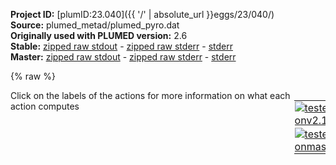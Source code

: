 **Project ID:** [plumID:23.040]({{ '/' | absolute_url }}eggs/23/040/)  
**Source:** plumed_metad/plumed_pyro.dat  
**Originally used with PLUMED version:** 2.6  
**Stable:** [zipped raw stdout](plumed_pyro.dat.plumed.stdout.txt.zip) - [zipped raw stderr](plumed_pyro.dat.plumed.stderr.txt.zip) - [stderr](plumed_pyro.dat.plumed.stderr)  
**Master:** [zipped raw stdout](plumed_pyro.dat.plumed_master.stdout.txt.zip) - [zipped raw stderr](plumed_pyro.dat.plumed_master.stderr.txt.zip) - [stderr](plumed_pyro.dat.plumed_master.stderr)  

{% raw %}
<div style="width: 100%; float:left">
<div style="width: 90%; float:left" id="value_details_data/plumed_metad/plumed_pyro.dat"> Click on the labels of the actions for more information on what each action computes </div>
<div style="width: 10%; float:left"><table><tr><td style="padding:1px"><a href="plumed_pyro.dat.plumed.stderr"><img src="https://img.shields.io/badge/v2.10-passing-green.svg" alt="tested onv2.10" /></a></td></tr><tr><td style="padding:1px"><a href="plumed_pyro.dat.plumed_master.stderr"><img src="https://img.shields.io/badge/master-passing-green.svg" alt="tested onmaster" /></a></td></tr></table></div></div>
<pre style="width=97%;">
<span class="plumedtooltip" style="color:green">UNITS<span class="right">This command sets the internal units for the code. <a href="https://www.plumed.org/doc-master/user-doc/html/_u_n_i_t_s.html" style="color:green">More details</a><i></i></span></span> <span class="plumedtooltip">LENGTH<span class="right">the units of lengths<i></i></span></span>=A <span class="plumedtooltip">TIME<span class="right">the units of time<i></i></span></span>=0.001  <span style="color:blue" class="comment">#Amstroeng, hartree, fs</span>
<br/><span style="display:none;" id="data/plumed_metad/plumed_pyro.dat">The UNITS action with label <b></b> calculates something</span><span class="plumedtooltip" style="color:green">WHOLEMOLECULES<span class="right">This action is used to rebuild molecules that can become split by the periodic boundary conditions. <a href="https://www.plumed.org/doc-master/user-doc/html/_w_h_o_l_e_m_o_l_e_c_u_l_e_s.html" style="color:green">More details</a><i></i></span></span> <span class="plumedtooltip">ENTITY0<span class="right">the atoms that make up a molecule that you wish to align<i></i></span></span>=1-76 <span class="plumedtooltip">ENTITY1<span class="right">the atoms that make up a molecule that you wish to align<i></i></span></span>=77-152 <span class="plumedtooltip">ENTITY2<span class="right">the atoms that make up a molecule that you wish to align<i></i></span></span>=153-228 <span class="plumedtooltip">ENTITY3<span class="right">the atoms that make up a molecule that you wish to align<i></i></span></span>=229-304 <span class="plumedtooltip">ENTITY4<span class="right">the atoms that make up a molecule that you wish to align<i></i></span></span>=305-380 <span class="plumedtooltip">ENTITY5<span class="right">the atoms that make up a molecule that you wish to align<i></i></span></span>=381-456 

<span style="color:blue" class="comment"># Group definition</span>
<b name="data/plumed_metad/plumed_pyro.datcal1" onclick='showPath("data/plumed_metad/plumed_pyro.dat","data/plumed_metad/plumed_pyro.datcal1","data/plumed_metad/plumed_pyro.datcal1","violet")'>cal1</b><span style="display:none;" id="data/plumed_metad/plumed_pyro.datcal1">The GROUP action with label <b>cal1</b> calculates the following quantities:<table  align="center" frame="void" width="95%" cellpadding="5%"><tr><td width="5%"><b> Quantity </b>  </td><td width="5%"><b> Type </b>  </td><td><b> Description </b> </td></tr><tr><td width="5%">cal1</td><td width="5%"><font color="violet">atoms</font></td><td>indices of atoms specified in GROUP</td></tr></table></span>: <span class="plumedtooltip" style="color:green">GROUP<span class="right">Define a group of atoms so that a particular list of atoms can be referenced with a single label in definitions of CVs or virtual atoms. <a href="https://www.plumed.org/doc-master/user-doc/html/_g_r_o_u_p.html" style="color:green">More details</a><i></i></span></span> <span class="plumedtooltip">ATOMS<span class="right">the numerical indexes for the set of atoms in the group<i></i></span></span>=1-76
<b name="data/plumed_metad/plumed_pyro.datcal2" onclick='showPath("data/plumed_metad/plumed_pyro.dat","data/plumed_metad/plumed_pyro.datcal2","data/plumed_metad/plumed_pyro.datcal2","violet")'>cal2</b><span style="display:none;" id="data/plumed_metad/plumed_pyro.datcal2">The GROUP action with label <b>cal2</b> calculates the following quantities:<table  align="center" frame="void" width="95%" cellpadding="5%"><tr><td width="5%"><b> Quantity </b>  </td><td width="5%"><b> Type </b>  </td><td><b> Description </b> </td></tr><tr><td width="5%">cal2</td><td width="5%"><font color="violet">atoms</font></td><td>indices of atoms specified in GROUP</td></tr></table></span>: <span class="plumedtooltip" style="color:green">GROUP<span class="right">Define a group of atoms so that a particular list of atoms can be referenced with a single label in definitions of CVs or virtual atoms. <a href="https://www.plumed.org/doc-master/user-doc/html/_g_r_o_u_p.html" style="color:green">More details</a><i></i></span></span> <span class="plumedtooltip">ATOMS<span class="right">the numerical indexes for the set of atoms in the group<i></i></span></span>=77-152
<b name="data/plumed_metad/plumed_pyro.datcal3" onclick='showPath("data/plumed_metad/plumed_pyro.dat","data/plumed_metad/plumed_pyro.datcal3","data/plumed_metad/plumed_pyro.datcal3","violet")'>cal3</b><span style="display:none;" id="data/plumed_metad/plumed_pyro.datcal3">The GROUP action with label <b>cal3</b> calculates the following quantities:<table  align="center" frame="void" width="95%" cellpadding="5%"><tr><td width="5%"><b> Quantity </b>  </td><td width="5%"><b> Type </b>  </td><td><b> Description </b> </td></tr><tr><td width="5%">cal3</td><td width="5%"><font color="violet">atoms</font></td><td>indices of atoms specified in GROUP</td></tr></table></span>: <span class="plumedtooltip" style="color:green">GROUP<span class="right">Define a group of atoms so that a particular list of atoms can be referenced with a single label in definitions of CVs or virtual atoms. <a href="https://www.plumed.org/doc-master/user-doc/html/_g_r_o_u_p.html" style="color:green">More details</a><i></i></span></span> <span class="plumedtooltip">ATOMS<span class="right">the numerical indexes for the set of atoms in the group<i></i></span></span>=153-228
<b name="data/plumed_metad/plumed_pyro.datcal4" onclick='showPath("data/plumed_metad/plumed_pyro.dat","data/plumed_metad/plumed_pyro.datcal4","data/plumed_metad/plumed_pyro.datcal4","violet")'>cal4</b><span style="display:none;" id="data/plumed_metad/plumed_pyro.datcal4">The GROUP action with label <b>cal4</b> calculates the following quantities:<table  align="center" frame="void" width="95%" cellpadding="5%"><tr><td width="5%"><b> Quantity </b>  </td><td width="5%"><b> Type </b>  </td><td><b> Description </b> </td></tr><tr><td width="5%">cal4</td><td width="5%"><font color="violet">atoms</font></td><td>indices of atoms specified in GROUP</td></tr></table></span>: <span class="plumedtooltip" style="color:green">GROUP<span class="right">Define a group of atoms so that a particular list of atoms can be referenced with a single label in definitions of CVs or virtual atoms. <a href="https://www.plumed.org/doc-master/user-doc/html/_g_r_o_u_p.html" style="color:green">More details</a><i></i></span></span> <span class="plumedtooltip">ATOMS<span class="right">the numerical indexes for the set of atoms in the group<i></i></span></span>=229-304
<b name="data/plumed_metad/plumed_pyro.datcal5" onclick='showPath("data/plumed_metad/plumed_pyro.dat","data/plumed_metad/plumed_pyro.datcal5","data/plumed_metad/plumed_pyro.datcal5","violet")'>cal5</b><span style="display:none;" id="data/plumed_metad/plumed_pyro.datcal5">The GROUP action with label <b>cal5</b> calculates the following quantities:<table  align="center" frame="void" width="95%" cellpadding="5%"><tr><td width="5%"><b> Quantity </b>  </td><td width="5%"><b> Type </b>  </td><td><b> Description </b> </td></tr><tr><td width="5%">cal5</td><td width="5%"><font color="violet">atoms</font></td><td>indices of atoms specified in GROUP</td></tr></table></span>: <span class="plumedtooltip" style="color:green">GROUP<span class="right">Define a group of atoms so that a particular list of atoms can be referenced with a single label in definitions of CVs or virtual atoms. <a href="https://www.plumed.org/doc-master/user-doc/html/_g_r_o_u_p.html" style="color:green">More details</a><i></i></span></span> <span class="plumedtooltip">ATOMS<span class="right">the numerical indexes for the set of atoms in the group<i></i></span></span>=305-380
<b name="data/plumed_metad/plumed_pyro.datcal6" onclick='showPath("data/plumed_metad/plumed_pyro.dat","data/plumed_metad/plumed_pyro.datcal6","data/plumed_metad/plumed_pyro.datcal6","violet")'>cal6</b><span style="display:none;" id="data/plumed_metad/plumed_pyro.datcal6">The GROUP action with label <b>cal6</b> calculates the following quantities:<table  align="center" frame="void" width="95%" cellpadding="5%"><tr><td width="5%"><b> Quantity </b>  </td><td width="5%"><b> Type </b>  </td><td><b> Description </b> </td></tr><tr><td width="5%">cal6</td><td width="5%"><font color="violet">atoms</font></td><td>indices of atoms specified in GROUP</td></tr></table></span>: <span class="plumedtooltip" style="color:green">GROUP<span class="right">Define a group of atoms so that a particular list of atoms can be referenced with a single label in definitions of CVs or virtual atoms. <a href="https://www.plumed.org/doc-master/user-doc/html/_g_r_o_u_p.html" style="color:green">More details</a><i></i></span></span> <span class="plumedtooltip">ATOMS<span class="right">the numerical indexes for the set of atoms in the group<i></i></span></span>=381-456

<b name="data/plumed_metad/plumed_pyro.datcom1" onclick='showPath("data/plumed_metad/plumed_pyro.dat","data/plumed_metad/plumed_pyro.datcom1","data/plumed_metad/plumed_pyro.datcom1","violet")'>com1</b><span style="display:none;" id="data/plumed_metad/plumed_pyro.datcom1">The COM action with label <b>com1</b> calculates the following quantities:<table  align="center" frame="void" width="95%" cellpadding="5%"><tr><td width="5%"><b> Quantity </b>  </td><td width="5%"><b> Type </b>  </td><td><b> Description </b> </td></tr><tr><td width="5%">com1</td><td width="5%"><font color="violet">atoms</font></td><td>virtual atom calculated by COM action</td></tr></table></span>: <span class="plumedtooltip" style="color:green">COM<span class="right">Calculate the center of mass for a group of atoms. <a href="https://www.plumed.org/doc-master/user-doc/html/_c_o_m.html" style="color:green">More details</a><i></i></span></span> <span class="plumedtooltip">ATOMS<span class="right">the list of atoms which are involved the virtual atom's definition<i></i></span></span>=<b name="data/plumed_metad/plumed_pyro.datcal1">cal1</b>
<b name="data/plumed_metad/plumed_pyro.datcom2" onclick='showPath("data/plumed_metad/plumed_pyro.dat","data/plumed_metad/plumed_pyro.datcom2","data/plumed_metad/plumed_pyro.datcom2","violet")'>com2</b><span style="display:none;" id="data/plumed_metad/plumed_pyro.datcom2">The COM action with label <b>com2</b> calculates the following quantities:<table  align="center" frame="void" width="95%" cellpadding="5%"><tr><td width="5%"><b> Quantity </b>  </td><td width="5%"><b> Type </b>  </td><td><b> Description </b> </td></tr><tr><td width="5%">com2</td><td width="5%"><font color="violet">atoms</font></td><td>virtual atom calculated by COM action</td></tr></table></span>: <span class="plumedtooltip" style="color:green">COM<span class="right">Calculate the center of mass for a group of atoms. <a href="https://www.plumed.org/doc-master/user-doc/html/_c_o_m.html" style="color:green">More details</a><i></i></span></span> <span class="plumedtooltip">ATOMS<span class="right">the list of atoms which are involved the virtual atom's definition<i></i></span></span>=<b name="data/plumed_metad/plumed_pyro.datcal2">cal2</b>
<b name="data/plumed_metad/plumed_pyro.datcom3" onclick='showPath("data/plumed_metad/plumed_pyro.dat","data/plumed_metad/plumed_pyro.datcom3","data/plumed_metad/plumed_pyro.datcom3","violet")'>com3</b><span style="display:none;" id="data/plumed_metad/plumed_pyro.datcom3">The COM action with label <b>com3</b> calculates the following quantities:<table  align="center" frame="void" width="95%" cellpadding="5%"><tr><td width="5%"><b> Quantity </b>  </td><td width="5%"><b> Type </b>  </td><td><b> Description </b> </td></tr><tr><td width="5%">com3</td><td width="5%"><font color="violet">atoms</font></td><td>virtual atom calculated by COM action</td></tr></table></span>: <span class="plumedtooltip" style="color:green">COM<span class="right">Calculate the center of mass for a group of atoms. <a href="https://www.plumed.org/doc-master/user-doc/html/_c_o_m.html" style="color:green">More details</a><i></i></span></span> <span class="plumedtooltip">ATOMS<span class="right">the list of atoms which are involved the virtual atom's definition<i></i></span></span>=<b name="data/plumed_metad/plumed_pyro.datcal3">cal3</b>
<b name="data/plumed_metad/plumed_pyro.datcom4" onclick='showPath("data/plumed_metad/plumed_pyro.dat","data/plumed_metad/plumed_pyro.datcom4","data/plumed_metad/plumed_pyro.datcom4","violet")'>com4</b><span style="display:none;" id="data/plumed_metad/plumed_pyro.datcom4">The COM action with label <b>com4</b> calculates the following quantities:<table  align="center" frame="void" width="95%" cellpadding="5%"><tr><td width="5%"><b> Quantity </b>  </td><td width="5%"><b> Type </b>  </td><td><b> Description </b> </td></tr><tr><td width="5%">com4</td><td width="5%"><font color="violet">atoms</font></td><td>virtual atom calculated by COM action</td></tr></table></span>: <span class="plumedtooltip" style="color:green">COM<span class="right">Calculate the center of mass for a group of atoms. <a href="https://www.plumed.org/doc-master/user-doc/html/_c_o_m.html" style="color:green">More details</a><i></i></span></span> <span class="plumedtooltip">ATOMS<span class="right">the list of atoms which are involved the virtual atom's definition<i></i></span></span>=<b name="data/plumed_metad/plumed_pyro.datcal4">cal4</b>
<b name="data/plumed_metad/plumed_pyro.datcom5" onclick='showPath("data/plumed_metad/plumed_pyro.dat","data/plumed_metad/plumed_pyro.datcom5","data/plumed_metad/plumed_pyro.datcom5","violet")'>com5</b><span style="display:none;" id="data/plumed_metad/plumed_pyro.datcom5">The COM action with label <b>com5</b> calculates the following quantities:<table  align="center" frame="void" width="95%" cellpadding="5%"><tr><td width="5%"><b> Quantity </b>  </td><td width="5%"><b> Type </b>  </td><td><b> Description </b> </td></tr><tr><td width="5%">com5</td><td width="5%"><font color="violet">atoms</font></td><td>virtual atom calculated by COM action</td></tr></table></span>: <span class="plumedtooltip" style="color:green">COM<span class="right">Calculate the center of mass for a group of atoms. <a href="https://www.plumed.org/doc-master/user-doc/html/_c_o_m.html" style="color:green">More details</a><i></i></span></span> <span class="plumedtooltip">ATOMS<span class="right">the list of atoms which are involved the virtual atom's definition<i></i></span></span>=<b name="data/plumed_metad/plumed_pyro.datcal5">cal5</b>
<b name="data/plumed_metad/plumed_pyro.datcom6" onclick='showPath("data/plumed_metad/plumed_pyro.dat","data/plumed_metad/plumed_pyro.datcom6","data/plumed_metad/plumed_pyro.datcom6","violet")'>com6</b><span style="display:none;" id="data/plumed_metad/plumed_pyro.datcom6">The COM action with label <b>com6</b> calculates the following quantities:<table  align="center" frame="void" width="95%" cellpadding="5%"><tr><td width="5%"><b> Quantity </b>  </td><td width="5%"><b> Type </b>  </td><td><b> Description </b> </td></tr><tr><td width="5%">com6</td><td width="5%"><font color="violet">atoms</font></td><td>virtual atom calculated by COM action</td></tr></table></span>: <span class="plumedtooltip" style="color:green">COM<span class="right">Calculate the center of mass for a group of atoms. <a href="https://www.plumed.org/doc-master/user-doc/html/_c_o_m.html" style="color:green">More details</a><i></i></span></span> <span class="plumedtooltip">ATOMS<span class="right">the list of atoms which are involved the virtual atom's definition<i></i></span></span>=<b name="data/plumed_metad/plumed_pyro.datcal6">cal6</b>

<b name="data/plumed_metad/plumed_pyro.datd1" onclick='showPath("data/plumed_metad/plumed_pyro.dat","data/plumed_metad/plumed_pyro.datd1","data/plumed_metad/plumed_pyro.datd1","black")'>d1</b><span style="display:none;" id="data/plumed_metad/plumed_pyro.datd1">The DISTANCE action with label <b>d1</b> calculates the following quantities:<table  align="center" frame="void" width="95%" cellpadding="5%"><tr><td width="5%"><b> Quantity </b>  </td><td width="5%"><b> Type </b>  </td><td><b> Description </b> </td></tr><tr><td width="5%">d1</td><td width="5%"><font color="black">scalar</font></td><td>the DISTANCE between this pair of atoms</td></tr></table></span>:  <span class="plumedtooltip" style="color:green">DISTANCE<span class="right">Calculate the distance between a pair of atoms. <a href="https://www.plumed.org/doc-master/user-doc/html/_d_i_s_t_a_n_c_e.html" style="color:green">More details</a><i></i></span></span> <span class="plumedtooltip">ATOMS<span class="right">the pair of atom that we are calculating the distance between<i></i></span></span>=<b name="data/plumed_metad/plumed_pyro.datcom1">com1</b>,<b name="data/plumed_metad/plumed_pyro.datcom2">com2</b>
<b name="data/plumed_metad/plumed_pyro.datd2" onclick='showPath("data/plumed_metad/plumed_pyro.dat","data/plumed_metad/plumed_pyro.datd2","data/plumed_metad/plumed_pyro.datd2","black")'>d2</b><span style="display:none;" id="data/plumed_metad/plumed_pyro.datd2">The DISTANCE action with label <b>d2</b> calculates the following quantities:<table  align="center" frame="void" width="95%" cellpadding="5%"><tr><td width="5%"><b> Quantity </b>  </td><td width="5%"><b> Type </b>  </td><td><b> Description </b> </td></tr><tr><td width="5%">d2</td><td width="5%"><font color="black">scalar</font></td><td>the DISTANCE between this pair of atoms</td></tr></table></span>:  <span class="plumedtooltip" style="color:green">DISTANCE<span class="right">Calculate the distance between a pair of atoms. <a href="https://www.plumed.org/doc-master/user-doc/html/_d_i_s_t_a_n_c_e.html" style="color:green">More details</a><i></i></span></span> <span class="plumedtooltip">ATOMS<span class="right">the pair of atom that we are calculating the distance between<i></i></span></span>=<b name="data/plumed_metad/plumed_pyro.datcom1">com1</b>,<b name="data/plumed_metad/plumed_pyro.datcom3">com3</b>
<b name="data/plumed_metad/plumed_pyro.datd3" onclick='showPath("data/plumed_metad/plumed_pyro.dat","data/plumed_metad/plumed_pyro.datd3","data/plumed_metad/plumed_pyro.datd3","black")'>d3</b><span style="display:none;" id="data/plumed_metad/plumed_pyro.datd3">The DISTANCE action with label <b>d3</b> calculates the following quantities:<table  align="center" frame="void" width="95%" cellpadding="5%"><tr><td width="5%"><b> Quantity </b>  </td><td width="5%"><b> Type </b>  </td><td><b> Description </b> </td></tr><tr><td width="5%">d3</td><td width="5%"><font color="black">scalar</font></td><td>the DISTANCE between this pair of atoms</td></tr></table></span>:  <span class="plumedtooltip" style="color:green">DISTANCE<span class="right">Calculate the distance between a pair of atoms. <a href="https://www.plumed.org/doc-master/user-doc/html/_d_i_s_t_a_n_c_e.html" style="color:green">More details</a><i></i></span></span> <span class="plumedtooltip">ATOMS<span class="right">the pair of atom that we are calculating the distance between<i></i></span></span>=<b name="data/plumed_metad/plumed_pyro.datcom1">com1</b>,<b name="data/plumed_metad/plumed_pyro.datcom4">com4</b>
<b name="data/plumed_metad/plumed_pyro.datd4" onclick='showPath("data/plumed_metad/plumed_pyro.dat","data/plumed_metad/plumed_pyro.datd4","data/plumed_metad/plumed_pyro.datd4","black")'>d4</b><span style="display:none;" id="data/plumed_metad/plumed_pyro.datd4">The DISTANCE action with label <b>d4</b> calculates the following quantities:<table  align="center" frame="void" width="95%" cellpadding="5%"><tr><td width="5%"><b> Quantity </b>  </td><td width="5%"><b> Type </b>  </td><td><b> Description </b> </td></tr><tr><td width="5%">d4</td><td width="5%"><font color="black">scalar</font></td><td>the DISTANCE between this pair of atoms</td></tr></table></span>:  <span class="plumedtooltip" style="color:green">DISTANCE<span class="right">Calculate the distance between a pair of atoms. <a href="https://www.plumed.org/doc-master/user-doc/html/_d_i_s_t_a_n_c_e.html" style="color:green">More details</a><i></i></span></span> <span class="plumedtooltip">ATOMS<span class="right">the pair of atom that we are calculating the distance between<i></i></span></span>=<b name="data/plumed_metad/plumed_pyro.datcom1">com1</b>,<b name="data/plumed_metad/plumed_pyro.datcom5">com5</b>
<b name="data/plumed_metad/plumed_pyro.datd5" onclick='showPath("data/plumed_metad/plumed_pyro.dat","data/plumed_metad/plumed_pyro.datd5","data/plumed_metad/plumed_pyro.datd5","black")'>d5</b><span style="display:none;" id="data/plumed_metad/plumed_pyro.datd5">The DISTANCE action with label <b>d5</b> calculates the following quantities:<table  align="center" frame="void" width="95%" cellpadding="5%"><tr><td width="5%"><b> Quantity </b>  </td><td width="5%"><b> Type </b>  </td><td><b> Description </b> </td></tr><tr><td width="5%">d5</td><td width="5%"><font color="black">scalar</font></td><td>the DISTANCE between this pair of atoms</td></tr></table></span>:  <span class="plumedtooltip" style="color:green">DISTANCE<span class="right">Calculate the distance between a pair of atoms. <a href="https://www.plumed.org/doc-master/user-doc/html/_d_i_s_t_a_n_c_e.html" style="color:green">More details</a><i></i></span></span> <span class="plumedtooltip">ATOMS<span class="right">the pair of atom that we are calculating the distance between<i></i></span></span>=<b name="data/plumed_metad/plumed_pyro.datcom1">com1</b>,<b name="data/plumed_metad/plumed_pyro.datcom6">com6</b>
<b name="data/plumed_metad/plumed_pyro.datd6" onclick='showPath("data/plumed_metad/plumed_pyro.dat","data/plumed_metad/plumed_pyro.datd6","data/plumed_metad/plumed_pyro.datd6","black")'>d6</b><span style="display:none;" id="data/plumed_metad/plumed_pyro.datd6">The DISTANCE action with label <b>d6</b> calculates the following quantities:<table  align="center" frame="void" width="95%" cellpadding="5%"><tr><td width="5%"><b> Quantity </b>  </td><td width="5%"><b> Type </b>  </td><td><b> Description </b> </td></tr><tr><td width="5%">d6</td><td width="5%"><font color="black">scalar</font></td><td>the DISTANCE between this pair of atoms</td></tr></table></span>:  <span class="plumedtooltip" style="color:green">DISTANCE<span class="right">Calculate the distance between a pair of atoms. <a href="https://www.plumed.org/doc-master/user-doc/html/_d_i_s_t_a_n_c_e.html" style="color:green">More details</a><i></i></span></span> <span class="plumedtooltip">ATOMS<span class="right">the pair of atom that we are calculating the distance between<i></i></span></span>=<b name="data/plumed_metad/plumed_pyro.datcom2">com2</b>,<b name="data/plumed_metad/plumed_pyro.datcom3">com3</b>
<b name="data/plumed_metad/plumed_pyro.datd7" onclick='showPath("data/plumed_metad/plumed_pyro.dat","data/plumed_metad/plumed_pyro.datd7","data/plumed_metad/plumed_pyro.datd7","black")'>d7</b><span style="display:none;" id="data/plumed_metad/plumed_pyro.datd7">The DISTANCE action with label <b>d7</b> calculates the following quantities:<table  align="center" frame="void" width="95%" cellpadding="5%"><tr><td width="5%"><b> Quantity </b>  </td><td width="5%"><b> Type </b>  </td><td><b> Description </b> </td></tr><tr><td width="5%">d7</td><td width="5%"><font color="black">scalar</font></td><td>the DISTANCE between this pair of atoms</td></tr></table></span>:  <span class="plumedtooltip" style="color:green">DISTANCE<span class="right">Calculate the distance between a pair of atoms. <a href="https://www.plumed.org/doc-master/user-doc/html/_d_i_s_t_a_n_c_e.html" style="color:green">More details</a><i></i></span></span> <span class="plumedtooltip">ATOMS<span class="right">the pair of atom that we are calculating the distance between<i></i></span></span>=<b name="data/plumed_metad/plumed_pyro.datcom2">com2</b>,<b name="data/plumed_metad/plumed_pyro.datcom4">com4</b>
<b name="data/plumed_metad/plumed_pyro.datd8" onclick='showPath("data/plumed_metad/plumed_pyro.dat","data/plumed_metad/plumed_pyro.datd8","data/plumed_metad/plumed_pyro.datd8","black")'>d8</b><span style="display:none;" id="data/plumed_metad/plumed_pyro.datd8">The DISTANCE action with label <b>d8</b> calculates the following quantities:<table  align="center" frame="void" width="95%" cellpadding="5%"><tr><td width="5%"><b> Quantity </b>  </td><td width="5%"><b> Type </b>  </td><td><b> Description </b> </td></tr><tr><td width="5%">d8</td><td width="5%"><font color="black">scalar</font></td><td>the DISTANCE between this pair of atoms</td></tr></table></span>:  <span class="plumedtooltip" style="color:green">DISTANCE<span class="right">Calculate the distance between a pair of atoms. <a href="https://www.plumed.org/doc-master/user-doc/html/_d_i_s_t_a_n_c_e.html" style="color:green">More details</a><i></i></span></span> <span class="plumedtooltip">ATOMS<span class="right">the pair of atom that we are calculating the distance between<i></i></span></span>=<b name="data/plumed_metad/plumed_pyro.datcom2">com2</b>,<b name="data/plumed_metad/plumed_pyro.datcom5">com5</b>
<b name="data/plumed_metad/plumed_pyro.datd9" onclick='showPath("data/plumed_metad/plumed_pyro.dat","data/plumed_metad/plumed_pyro.datd9","data/plumed_metad/plumed_pyro.datd9","black")'>d9</b><span style="display:none;" id="data/plumed_metad/plumed_pyro.datd9">The DISTANCE action with label <b>d9</b> calculates the following quantities:<table  align="center" frame="void" width="95%" cellpadding="5%"><tr><td width="5%"><b> Quantity </b>  </td><td width="5%"><b> Type </b>  </td><td><b> Description </b> </td></tr><tr><td width="5%">d9</td><td width="5%"><font color="black">scalar</font></td><td>the DISTANCE between this pair of atoms</td></tr></table></span>:  <span class="plumedtooltip" style="color:green">DISTANCE<span class="right">Calculate the distance between a pair of atoms. <a href="https://www.plumed.org/doc-master/user-doc/html/_d_i_s_t_a_n_c_e.html" style="color:green">More details</a><i></i></span></span> <span class="plumedtooltip">ATOMS<span class="right">the pair of atom that we are calculating the distance between<i></i></span></span>=<b name="data/plumed_metad/plumed_pyro.datcom2">com2</b>,<b name="data/plumed_metad/plumed_pyro.datcom6">com6</b>
<b name="data/plumed_metad/plumed_pyro.datd10" onclick='showPath("data/plumed_metad/plumed_pyro.dat","data/plumed_metad/plumed_pyro.datd10","data/plumed_metad/plumed_pyro.datd10","black")'>d10</b><span style="display:none;" id="data/plumed_metad/plumed_pyro.datd10">The DISTANCE action with label <b>d10</b> calculates the following quantities:<table  align="center" frame="void" width="95%" cellpadding="5%"><tr><td width="5%"><b> Quantity </b>  </td><td width="5%"><b> Type </b>  </td><td><b> Description </b> </td></tr><tr><td width="5%">d10</td><td width="5%"><font color="black">scalar</font></td><td>the DISTANCE between this pair of atoms</td></tr></table></span>: <span class="plumedtooltip" style="color:green">DISTANCE<span class="right">Calculate the distance between a pair of atoms. <a href="https://www.plumed.org/doc-master/user-doc/html/_d_i_s_t_a_n_c_e.html" style="color:green">More details</a><i></i></span></span> <span class="plumedtooltip">ATOMS<span class="right">the pair of atom that we are calculating the distance between<i></i></span></span>=<b name="data/plumed_metad/plumed_pyro.datcom3">com3</b>,<b name="data/plumed_metad/plumed_pyro.datcom4">com4</b>
<b name="data/plumed_metad/plumed_pyro.datd11" onclick='showPath("data/plumed_metad/plumed_pyro.dat","data/plumed_metad/plumed_pyro.datd11","data/plumed_metad/plumed_pyro.datd11","black")'>d11</b><span style="display:none;" id="data/plumed_metad/plumed_pyro.datd11">The DISTANCE action with label <b>d11</b> calculates the following quantities:<table  align="center" frame="void" width="95%" cellpadding="5%"><tr><td width="5%"><b> Quantity </b>  </td><td width="5%"><b> Type </b>  </td><td><b> Description </b> </td></tr><tr><td width="5%">d11</td><td width="5%"><font color="black">scalar</font></td><td>the DISTANCE between this pair of atoms</td></tr></table></span>: <span class="plumedtooltip" style="color:green">DISTANCE<span class="right">Calculate the distance between a pair of atoms. <a href="https://www.plumed.org/doc-master/user-doc/html/_d_i_s_t_a_n_c_e.html" style="color:green">More details</a><i></i></span></span> <span class="plumedtooltip">ATOMS<span class="right">the pair of atom that we are calculating the distance between<i></i></span></span>=<b name="data/plumed_metad/plumed_pyro.datcom3">com3</b>,<b name="data/plumed_metad/plumed_pyro.datcom5">com5</b>
<b name="data/plumed_metad/plumed_pyro.datd12" onclick='showPath("data/plumed_metad/plumed_pyro.dat","data/plumed_metad/plumed_pyro.datd12","data/plumed_metad/plumed_pyro.datd12","black")'>d12</b><span style="display:none;" id="data/plumed_metad/plumed_pyro.datd12">The DISTANCE action with label <b>d12</b> calculates the following quantities:<table  align="center" frame="void" width="95%" cellpadding="5%"><tr><td width="5%"><b> Quantity </b>  </td><td width="5%"><b> Type </b>  </td><td><b> Description </b> </td></tr><tr><td width="5%">d12</td><td width="5%"><font color="black">scalar</font></td><td>the DISTANCE between this pair of atoms</td></tr></table></span>: <span class="plumedtooltip" style="color:green">DISTANCE<span class="right">Calculate the distance between a pair of atoms. <a href="https://www.plumed.org/doc-master/user-doc/html/_d_i_s_t_a_n_c_e.html" style="color:green">More details</a><i></i></span></span> <span class="plumedtooltip">ATOMS<span class="right">the pair of atom that we are calculating the distance between<i></i></span></span>=<b name="data/plumed_metad/plumed_pyro.datcom3">com3</b>,<b name="data/plumed_metad/plumed_pyro.datcom6">com6</b>
<b name="data/plumed_metad/plumed_pyro.datd13" onclick='showPath("data/plumed_metad/plumed_pyro.dat","data/plumed_metad/plumed_pyro.datd13","data/plumed_metad/plumed_pyro.datd13","black")'>d13</b><span style="display:none;" id="data/plumed_metad/plumed_pyro.datd13">The DISTANCE action with label <b>d13</b> calculates the following quantities:<table  align="center" frame="void" width="95%" cellpadding="5%"><tr><td width="5%"><b> Quantity </b>  </td><td width="5%"><b> Type </b>  </td><td><b> Description </b> </td></tr><tr><td width="5%">d13</td><td width="5%"><font color="black">scalar</font></td><td>the DISTANCE between this pair of atoms</td></tr></table></span>: <span class="plumedtooltip" style="color:green">DISTANCE<span class="right">Calculate the distance between a pair of atoms. <a href="https://www.plumed.org/doc-master/user-doc/html/_d_i_s_t_a_n_c_e.html" style="color:green">More details</a><i></i></span></span> <span class="plumedtooltip">ATOMS<span class="right">the pair of atom that we are calculating the distance between<i></i></span></span>=<b name="data/plumed_metad/plumed_pyro.datcom4">com4</b>,<b name="data/plumed_metad/plumed_pyro.datcom5">com5</b>
<b name="data/plumed_metad/plumed_pyro.datd14" onclick='showPath("data/plumed_metad/plumed_pyro.dat","data/plumed_metad/plumed_pyro.datd14","data/plumed_metad/plumed_pyro.datd14","black")'>d14</b><span style="display:none;" id="data/plumed_metad/plumed_pyro.datd14">The DISTANCE action with label <b>d14</b> calculates the following quantities:<table  align="center" frame="void" width="95%" cellpadding="5%"><tr><td width="5%"><b> Quantity </b>  </td><td width="5%"><b> Type </b>  </td><td><b> Description </b> </td></tr><tr><td width="5%">d14</td><td width="5%"><font color="black">scalar</font></td><td>the DISTANCE between this pair of atoms</td></tr></table></span>: <span class="plumedtooltip" style="color:green">DISTANCE<span class="right">Calculate the distance between a pair of atoms. <a href="https://www.plumed.org/doc-master/user-doc/html/_d_i_s_t_a_n_c_e.html" style="color:green">More details</a><i></i></span></span> <span class="plumedtooltip">ATOMS<span class="right">the pair of atom that we are calculating the distance between<i></i></span></span>=<b name="data/plumed_metad/plumed_pyro.datcom4">com4</b>,<b name="data/plumed_metad/plumed_pyro.datcom6">com6</b>
<b name="data/plumed_metad/plumed_pyro.datd15" onclick='showPath("data/plumed_metad/plumed_pyro.dat","data/plumed_metad/plumed_pyro.datd15","data/plumed_metad/plumed_pyro.datd15","black")'>d15</b><span style="display:none;" id="data/plumed_metad/plumed_pyro.datd15">The DISTANCE action with label <b>d15</b> calculates the following quantities:<table  align="center" frame="void" width="95%" cellpadding="5%"><tr><td width="5%"><b> Quantity </b>  </td><td width="5%"><b> Type </b>  </td><td><b> Description </b> </td></tr><tr><td width="5%">d15</td><td width="5%"><font color="black">scalar</font></td><td>the DISTANCE between this pair of atoms</td></tr></table></span>: <span class="plumedtooltip" style="color:green">DISTANCE<span class="right">Calculate the distance between a pair of atoms. <a href="https://www.plumed.org/doc-master/user-doc/html/_d_i_s_t_a_n_c_e.html" style="color:green">More details</a><i></i></span></span> <span class="plumedtooltip">ATOMS<span class="right">the pair of atom that we are calculating the distance between<i></i></span></span>=<b name="data/plumed_metad/plumed_pyro.datcom5">com5</b>,<b name="data/plumed_metad/plumed_pyro.datcom6">com6</b>

<span id="data/plumed_metad/plumed_pyro.datmul_dist_short"><span class="plumedtooltip" style="color:green">DISTANCES<span class="right">Calculate the distances between multiple piars of atoms This action is <a class="toggler" href='javascript:;' onclick='toggleDisplay("data/plumed_metad/plumed_pyro.datmul_dist");'>a shortcut</a>. <a href="https://www.plumed.org/doc-master/user-doc/html/_d_i_s_t_a_n_c_e_s.html">More details</a><i></i></span></span> ...
  <span class="plumedtooltip">LABEL<span class="right">a label for the action so that its output can be referenced in the input to other actions<i></i></span></span>=<b name="data/plumed_metad/plumed_pyro.datmul_dist" onclick='showPath("data/plumed_metad/plumed_pyro.dat","data/plumed_metad/plumed_pyro.datmul_dist","data/plumed_metad/plumed_pyro.datmul_dist_shortcut","blue")'>mul_dist</b><span style="display:none;" id="data/plumed_metad/plumed_pyro.datmul_dist_shortcut">The DISTANCES action with label <b>mul_dist</b> calculates the following quantities:<table  align="center" frame="void" width="95%" cellpadding="5%"><tr><td width="5%"><b> Quantity </b>  </td><td width="5%"><b> Type </b>  </td><td><b> Description </b> </td></tr><tr><td width="5%">mul_dist</td><td width="5%"><font color="blue">vector</font></td><td>the DISTANCES between the each pair of atoms that were specified</td></tr><tr><td width="5%">mul_dist_between-1</td><td width="5%"><font color="black">scalar</font></td><td>the number of colvars that have a value that lies in a particular interval</td></tr><tr><td width="5%">mul_dist_between-2</td><td width="5%"><font color="black">scalar</font></td><td>the number of colvars that have a value that lies in a particular interval</td></tr></table></span>
  <span class="plumedtooltip">ATOMS1<span class="right">the pairs of atoms that you would like to calculate the angles for<i></i></span></span>=<b name="data/plumed_metad/plumed_pyro.datcom1">com1</b>,<b name="data/plumed_metad/plumed_pyro.datcom2">com2</b> 
  <span class="plumedtooltip">ATOMS2<span class="right">the pairs of atoms that you would like to calculate the angles for<i></i></span></span>=<b name="data/plumed_metad/plumed_pyro.datcom1">com1</b>,<b name="data/plumed_metad/plumed_pyro.datcom3">com3</b>
  <span class="plumedtooltip">ATOMS3<span class="right">the pairs of atoms that you would like to calculate the angles for<i></i></span></span>=<b name="data/plumed_metad/plumed_pyro.datcom1">com1</b>,<b name="data/plumed_metad/plumed_pyro.datcom4">com4</b> 
  <span class="plumedtooltip">ATOMS4<span class="right">the pairs of atoms that you would like to calculate the angles for<i></i></span></span>=<b name="data/plumed_metad/plumed_pyro.datcom1">com1</b>,<b name="data/plumed_metad/plumed_pyro.datcom5">com5</b>
  <span class="plumedtooltip">ATOMS5<span class="right">the pairs of atoms that you would like to calculate the angles for<i></i></span></span>=<b name="data/plumed_metad/plumed_pyro.datcom1">com1</b>,<b name="data/plumed_metad/plumed_pyro.datcom6">com6</b>
  <span class="plumedtooltip">ATOMS6<span class="right">the pairs of atoms that you would like to calculate the angles for<i></i></span></span>=<b name="data/plumed_metad/plumed_pyro.datcom2">com2</b>,<b name="data/plumed_metad/plumed_pyro.datcom3">com3</b>
  <span class="plumedtooltip">ATOMS7<span class="right">the pairs of atoms that you would like to calculate the angles for<i></i></span></span>=<b name="data/plumed_metad/plumed_pyro.datcom2">com2</b>,<b name="data/plumed_metad/plumed_pyro.datcom4">com4</b>
  <span class="plumedtooltip">ATOMS8<span class="right">the pairs of atoms that you would like to calculate the angles for<i></i></span></span>=<b name="data/plumed_metad/plumed_pyro.datcom2">com2</b>,<b name="data/plumed_metad/plumed_pyro.datcom5">com5</b>
  <span class="plumedtooltip">ATOMS9<span class="right">the pairs of atoms that you would like to calculate the angles for<i></i></span></span>=<b name="data/plumed_metad/plumed_pyro.datcom2">com2</b>,<b name="data/plumed_metad/plumed_pyro.datcom6">com6</b>
  <span class="plumedtooltip">ATOMS10<span class="right">the pairs of atoms that you would like to calculate the angles for<i></i></span></span>=<b name="data/plumed_metad/plumed_pyro.datcom3">com3</b>,<b name="data/plumed_metad/plumed_pyro.datcom4">com4</b>
  <span class="plumedtooltip">ATOMS11<span class="right">the pairs of atoms that you would like to calculate the angles for<i></i></span></span>=<b name="data/plumed_metad/plumed_pyro.datcom3">com3</b>,<b name="data/plumed_metad/plumed_pyro.datcom5">com5</b>
  <span class="plumedtooltip">ATOMS12<span class="right">the pairs of atoms that you would like to calculate the angles for<i></i></span></span>=<b name="data/plumed_metad/plumed_pyro.datcom3">com3</b>,<b name="data/plumed_metad/plumed_pyro.datcom6">com6</b>
  <span class="plumedtooltip">ATOMS13<span class="right">the pairs of atoms that you would like to calculate the angles for<i></i></span></span>=<b name="data/plumed_metad/plumed_pyro.datcom4">com4</b>,<b name="data/plumed_metad/plumed_pyro.datcom5">com5</b>
  <span class="plumedtooltip">ATOMS14<span class="right">the pairs of atoms that you would like to calculate the angles for<i></i></span></span>=<b name="data/plumed_metad/plumed_pyro.datcom4">com4</b>,<b name="data/plumed_metad/plumed_pyro.datcom6">com6</b>
  <span class="plumedtooltip">ATOMS15<span class="right">the pairs of atoms that you would like to calculate the angles for<i></i></span></span>=<b name="data/plumed_metad/plumed_pyro.datcom5">com5</b>,<b name="data/plumed_metad/plumed_pyro.datcom6">com6</b>
  <span class="plumedtooltip">BETWEEN1<span class="right">calculate the number of values that are within a certain range<i></i></span></span>={GAUSSIAN LOWER=9.   UPPER=12.5}
  <span class="plumedtooltip">BETWEEN2<span class="right">calculate the number of values that are within a certain range<i></i></span></span>={GAUSSIAN LOWER=13.  UPPER=17}
... DISTANCES
</span><span id="data/plumed_metad/plumed_pyro.datmul_dist_long" style="display:none;"><span style="color:blue" class="comment"># PLUMED interprets the command:
</span><span class="toggler" style="color:red" onclick='toggleDisplay("data/plumed_metad/plumed_pyro.datmul_dist")'># DISTANCES ...</span>
<span style="color:blue" class="comment">#   LABEL=mul_dist</span>
<span style="color:blue" class="comment">#   ATOMS1=com1,com2 </span>
<span style="color:blue" class="comment">#   ATOMS2=com1,com3</span>
<span style="color:blue" class="comment">#   ATOMS3=com1,com4 </span>
<span style="color:blue" class="comment">#   ATOMS4=com1,com5</span>
<span style="color:blue" class="comment">#   ATOMS5=com1,com6</span>
<span style="color:blue" class="comment">#   ATOMS6=com2,com3</span>
<span style="color:blue" class="comment">#   ATOMS7=com2,com4</span>
<span style="color:blue" class="comment">#   ATOMS8=com2,com5</span>
<span style="color:blue" class="comment">#   ATOMS9=com2,com6</span>
<span style="color:blue" class="comment">#   ATOMS10=com3,com4</span>
<span style="color:blue" class="comment">#   ATOMS11=com3,com5</span>
<span style="color:blue" class="comment">#   ATOMS12=com3,com6</span>
<span style="color:blue" class="comment">#   ATOMS13=com4,com5</span>
<span style="color:blue" class="comment">#   ATOMS14=com4,com6</span>
<span style="color:blue" class="comment">#   ATOMS15=com5,com6</span>
<span style="color:blue" class="comment">#   BETWEEN1={GAUSSIAN LOWER=9.   UPPER=12.5}</span>
<span style="color:blue" class="comment">#   BETWEEN2={GAUSSIAN LOWER=13.  UPPER=17}</span>
<span style="color:blue" class="comment"># ... DISTANCES</span>
<span style="color:blue" class="comment"># as follows (Click the red comment above to revert to the short version of the input):</span>
<b name="data/plumed_metad/plumed_pyro.datmul_dist_vatom1" onclick='showPath("data/plumed_metad/plumed_pyro.dat","data/plumed_metad/plumed_pyro.datmul_dist_vatom1","data/plumed_metad/plumed_pyro.datmul_dist_vatom1","violet")'>mul_dist_vatom1</b><span style="display:none;" id="data/plumed_metad/plumed_pyro.datmul_dist_vatom1">The CENTER_FAST action with label <b>mul_dist_vatom1</b> calculates the following quantities:<table  align="center" frame="void" width="95%" cellpadding="5%"><tr><td width="5%"><b> Quantity </b>  </td><td width="5%"><b> Type </b>  </td><td><b> Description </b> </td></tr><tr><td width="5%">mul_dist_vatom1</td><td width="5%"><font color="violet">atoms</font></td><td>virtual atom calculated by CENTER_FAST action</td></tr></table></span>: <span class="plumedtooltip" style="color:green">CENTER<span class="right">Calculate the center for a group of atoms, with arbitrary weights. <a href="https://www.plumed.org/doc-master/user-doc/html/_c_e_n_t_e_r.html" style="color:green">More details</a><i></i></span></span> <span class="plumedtooltip">ATOMS<span class="right">the group of atoms that you are calculating the Gyration Tensor for<i></i></span></span>=<b name="data/plumed_metad/plumed_pyro.datcom1">com1</b>,<b name="data/plumed_metad/plumed_pyro.datcom2">com2</b>
<b name="data/plumed_metad/plumed_pyro.datmul_dist_vatom2" onclick='showPath("data/plumed_metad/plumed_pyro.dat","data/plumed_metad/plumed_pyro.datmul_dist_vatom2","data/plumed_metad/plumed_pyro.datmul_dist_vatom2","violet")'>mul_dist_vatom2</b><span style="display:none;" id="data/plumed_metad/plumed_pyro.datmul_dist_vatom2">The CENTER_FAST action with label <b>mul_dist_vatom2</b> calculates the following quantities:<table  align="center" frame="void" width="95%" cellpadding="5%"><tr><td width="5%"><b> Quantity </b>  </td><td width="5%"><b> Type </b>  </td><td><b> Description </b> </td></tr><tr><td width="5%">mul_dist_vatom2</td><td width="5%"><font color="violet">atoms</font></td><td>virtual atom calculated by CENTER_FAST action</td></tr></table></span>: <span class="plumedtooltip" style="color:green">CENTER<span class="right">Calculate the center for a group of atoms, with arbitrary weights. <a href="https://www.plumed.org/doc-master/user-doc/html/_c_e_n_t_e_r.html" style="color:green">More details</a><i></i></span></span> <span class="plumedtooltip">ATOMS<span class="right">the group of atoms that you are calculating the Gyration Tensor for<i></i></span></span>=<b name="data/plumed_metad/plumed_pyro.datcom1">com1</b>,<b name="data/plumed_metad/plumed_pyro.datcom3">com3</b>
<b name="data/plumed_metad/plumed_pyro.datmul_dist_vatom3" onclick='showPath("data/plumed_metad/plumed_pyro.dat","data/plumed_metad/plumed_pyro.datmul_dist_vatom3","data/plumed_metad/plumed_pyro.datmul_dist_vatom3","violet")'>mul_dist_vatom3</b><span style="display:none;" id="data/plumed_metad/plumed_pyro.datmul_dist_vatom3">The CENTER_FAST action with label <b>mul_dist_vatom3</b> calculates the following quantities:<table  align="center" frame="void" width="95%" cellpadding="5%"><tr><td width="5%"><b> Quantity </b>  </td><td width="5%"><b> Type </b>  </td><td><b> Description </b> </td></tr><tr><td width="5%">mul_dist_vatom3</td><td width="5%"><font color="violet">atoms</font></td><td>virtual atom calculated by CENTER_FAST action</td></tr></table></span>: <span class="plumedtooltip" style="color:green">CENTER<span class="right">Calculate the center for a group of atoms, with arbitrary weights. <a href="https://www.plumed.org/doc-master/user-doc/html/_c_e_n_t_e_r.html" style="color:green">More details</a><i></i></span></span> <span class="plumedtooltip">ATOMS<span class="right">the group of atoms that you are calculating the Gyration Tensor for<i></i></span></span>=<b name="data/plumed_metad/plumed_pyro.datcom1">com1</b>,<b name="data/plumed_metad/plumed_pyro.datcom4">com4</b>
<b name="data/plumed_metad/plumed_pyro.datmul_dist_vatom4" onclick='showPath("data/plumed_metad/plumed_pyro.dat","data/plumed_metad/plumed_pyro.datmul_dist_vatom4","data/plumed_metad/plumed_pyro.datmul_dist_vatom4","violet")'>mul_dist_vatom4</b><span style="display:none;" id="data/plumed_metad/plumed_pyro.datmul_dist_vatom4">The CENTER_FAST action with label <b>mul_dist_vatom4</b> calculates the following quantities:<table  align="center" frame="void" width="95%" cellpadding="5%"><tr><td width="5%"><b> Quantity </b>  </td><td width="5%"><b> Type </b>  </td><td><b> Description </b> </td></tr><tr><td width="5%">mul_dist_vatom4</td><td width="5%"><font color="violet">atoms</font></td><td>virtual atom calculated by CENTER_FAST action</td></tr></table></span>: <span class="plumedtooltip" style="color:green">CENTER<span class="right">Calculate the center for a group of atoms, with arbitrary weights. <a href="https://www.plumed.org/doc-master/user-doc/html/_c_e_n_t_e_r.html" style="color:green">More details</a><i></i></span></span> <span class="plumedtooltip">ATOMS<span class="right">the group of atoms that you are calculating the Gyration Tensor for<i></i></span></span>=<b name="data/plumed_metad/plumed_pyro.datcom1">com1</b>,<b name="data/plumed_metad/plumed_pyro.datcom5">com5</b>
<b name="data/plumed_metad/plumed_pyro.datmul_dist_vatom5" onclick='showPath("data/plumed_metad/plumed_pyro.dat","data/plumed_metad/plumed_pyro.datmul_dist_vatom5","data/plumed_metad/plumed_pyro.datmul_dist_vatom5","violet")'>mul_dist_vatom5</b><span style="display:none;" id="data/plumed_metad/plumed_pyro.datmul_dist_vatom5">The CENTER_FAST action with label <b>mul_dist_vatom5</b> calculates the following quantities:<table  align="center" frame="void" width="95%" cellpadding="5%"><tr><td width="5%"><b> Quantity </b>  </td><td width="5%"><b> Type </b>  </td><td><b> Description </b> </td></tr><tr><td width="5%">mul_dist_vatom5</td><td width="5%"><font color="violet">atoms</font></td><td>virtual atom calculated by CENTER_FAST action</td></tr></table></span>: <span class="plumedtooltip" style="color:green">CENTER<span class="right">Calculate the center for a group of atoms, with arbitrary weights. <a href="https://www.plumed.org/doc-master/user-doc/html/_c_e_n_t_e_r.html" style="color:green">More details</a><i></i></span></span> <span class="plumedtooltip">ATOMS<span class="right">the group of atoms that you are calculating the Gyration Tensor for<i></i></span></span>=<b name="data/plumed_metad/plumed_pyro.datcom1">com1</b>,<b name="data/plumed_metad/plumed_pyro.datcom6">com6</b>
<b name="data/plumed_metad/plumed_pyro.datmul_dist_vatom6" onclick='showPath("data/plumed_metad/plumed_pyro.dat","data/plumed_metad/plumed_pyro.datmul_dist_vatom6","data/plumed_metad/plumed_pyro.datmul_dist_vatom6","violet")'>mul_dist_vatom6</b><span style="display:none;" id="data/plumed_metad/plumed_pyro.datmul_dist_vatom6">The CENTER_FAST action with label <b>mul_dist_vatom6</b> calculates the following quantities:<table  align="center" frame="void" width="95%" cellpadding="5%"><tr><td width="5%"><b> Quantity </b>  </td><td width="5%"><b> Type </b>  </td><td><b> Description </b> </td></tr><tr><td width="5%">mul_dist_vatom6</td><td width="5%"><font color="violet">atoms</font></td><td>virtual atom calculated by CENTER_FAST action</td></tr></table></span>: <span class="plumedtooltip" style="color:green">CENTER<span class="right">Calculate the center for a group of atoms, with arbitrary weights. <a href="https://www.plumed.org/doc-master/user-doc/html/_c_e_n_t_e_r.html" style="color:green">More details</a><i></i></span></span> <span class="plumedtooltip">ATOMS<span class="right">the group of atoms that you are calculating the Gyration Tensor for<i></i></span></span>=<b name="data/plumed_metad/plumed_pyro.datcom2">com2</b>,<b name="data/plumed_metad/plumed_pyro.datcom3">com3</b>
<b name="data/plumed_metad/plumed_pyro.datmul_dist_vatom7" onclick='showPath("data/plumed_metad/plumed_pyro.dat","data/plumed_metad/plumed_pyro.datmul_dist_vatom7","data/plumed_metad/plumed_pyro.datmul_dist_vatom7","violet")'>mul_dist_vatom7</b><span style="display:none;" id="data/plumed_metad/plumed_pyro.datmul_dist_vatom7">The CENTER_FAST action with label <b>mul_dist_vatom7</b> calculates the following quantities:<table  align="center" frame="void" width="95%" cellpadding="5%"><tr><td width="5%"><b> Quantity </b>  </td><td width="5%"><b> Type </b>  </td><td><b> Description </b> </td></tr><tr><td width="5%">mul_dist_vatom7</td><td width="5%"><font color="violet">atoms</font></td><td>virtual atom calculated by CENTER_FAST action</td></tr></table></span>: <span class="plumedtooltip" style="color:green">CENTER<span class="right">Calculate the center for a group of atoms, with arbitrary weights. <a href="https://www.plumed.org/doc-master/user-doc/html/_c_e_n_t_e_r.html" style="color:green">More details</a><i></i></span></span> <span class="plumedtooltip">ATOMS<span class="right">the group of atoms that you are calculating the Gyration Tensor for<i></i></span></span>=<b name="data/plumed_metad/plumed_pyro.datcom2">com2</b>,<b name="data/plumed_metad/plumed_pyro.datcom4">com4</b>
<b name="data/plumed_metad/plumed_pyro.datmul_dist_vatom8" onclick='showPath("data/plumed_metad/plumed_pyro.dat","data/plumed_metad/plumed_pyro.datmul_dist_vatom8","data/plumed_metad/plumed_pyro.datmul_dist_vatom8","violet")'>mul_dist_vatom8</b><span style="display:none;" id="data/plumed_metad/plumed_pyro.datmul_dist_vatom8">The CENTER_FAST action with label <b>mul_dist_vatom8</b> calculates the following quantities:<table  align="center" frame="void" width="95%" cellpadding="5%"><tr><td width="5%"><b> Quantity </b>  </td><td width="5%"><b> Type </b>  </td><td><b> Description </b> </td></tr><tr><td width="5%">mul_dist_vatom8</td><td width="5%"><font color="violet">atoms</font></td><td>virtual atom calculated by CENTER_FAST action</td></tr></table></span>: <span class="plumedtooltip" style="color:green">CENTER<span class="right">Calculate the center for a group of atoms, with arbitrary weights. <a href="https://www.plumed.org/doc-master/user-doc/html/_c_e_n_t_e_r.html" style="color:green">More details</a><i></i></span></span> <span class="plumedtooltip">ATOMS<span class="right">the group of atoms that you are calculating the Gyration Tensor for<i></i></span></span>=<b name="data/plumed_metad/plumed_pyro.datcom2">com2</b>,<b name="data/plumed_metad/plumed_pyro.datcom5">com5</b>
<b name="data/plumed_metad/plumed_pyro.datmul_dist_vatom9" onclick='showPath("data/plumed_metad/plumed_pyro.dat","data/plumed_metad/plumed_pyro.datmul_dist_vatom9","data/plumed_metad/plumed_pyro.datmul_dist_vatom9","violet")'>mul_dist_vatom9</b><span style="display:none;" id="data/plumed_metad/plumed_pyro.datmul_dist_vatom9">The CENTER_FAST action with label <b>mul_dist_vatom9</b> calculates the following quantities:<table  align="center" frame="void" width="95%" cellpadding="5%"><tr><td width="5%"><b> Quantity </b>  </td><td width="5%"><b> Type </b>  </td><td><b> Description </b> </td></tr><tr><td width="5%">mul_dist_vatom9</td><td width="5%"><font color="violet">atoms</font></td><td>virtual atom calculated by CENTER_FAST action</td></tr></table></span>: <span class="plumedtooltip" style="color:green">CENTER<span class="right">Calculate the center for a group of atoms, with arbitrary weights. <a href="https://www.plumed.org/doc-master/user-doc/html/_c_e_n_t_e_r.html" style="color:green">More details</a><i></i></span></span> <span class="plumedtooltip">ATOMS<span class="right">the group of atoms that you are calculating the Gyration Tensor for<i></i></span></span>=<b name="data/plumed_metad/plumed_pyro.datcom2">com2</b>,<b name="data/plumed_metad/plumed_pyro.datcom6">com6</b>
<b name="data/plumed_metad/plumed_pyro.datmul_dist_vatom10" onclick='showPath("data/plumed_metad/plumed_pyro.dat","data/plumed_metad/plumed_pyro.datmul_dist_vatom10","data/plumed_metad/plumed_pyro.datmul_dist_vatom10","violet")'>mul_dist_vatom10</b><span style="display:none;" id="data/plumed_metad/plumed_pyro.datmul_dist_vatom10">The CENTER_FAST action with label <b>mul_dist_vatom10</b> calculates the following quantities:<table  align="center" frame="void" width="95%" cellpadding="5%"><tr><td width="5%"><b> Quantity </b>  </td><td width="5%"><b> Type </b>  </td><td><b> Description </b> </td></tr><tr><td width="5%">mul_dist_vatom10</td><td width="5%"><font color="violet">atoms</font></td><td>virtual atom calculated by CENTER_FAST action</td></tr></table></span>: <span class="plumedtooltip" style="color:green">CENTER<span class="right">Calculate the center for a group of atoms, with arbitrary weights. <a href="https://www.plumed.org/doc-master/user-doc/html/_c_e_n_t_e_r.html" style="color:green">More details</a><i></i></span></span> <span class="plumedtooltip">ATOMS<span class="right">the group of atoms that you are calculating the Gyration Tensor for<i></i></span></span>=<b name="data/plumed_metad/plumed_pyro.datcom3">com3</b>,<b name="data/plumed_metad/plumed_pyro.datcom4">com4</b>
<b name="data/plumed_metad/plumed_pyro.datmul_dist_vatom11" onclick='showPath("data/plumed_metad/plumed_pyro.dat","data/plumed_metad/plumed_pyro.datmul_dist_vatom11","data/plumed_metad/plumed_pyro.datmul_dist_vatom11","violet")'>mul_dist_vatom11</b><span style="display:none;" id="data/plumed_metad/plumed_pyro.datmul_dist_vatom11">The CENTER_FAST action with label <b>mul_dist_vatom11</b> calculates the following quantities:<table  align="center" frame="void" width="95%" cellpadding="5%"><tr><td width="5%"><b> Quantity </b>  </td><td width="5%"><b> Type </b>  </td><td><b> Description </b> </td></tr><tr><td width="5%">mul_dist_vatom11</td><td width="5%"><font color="violet">atoms</font></td><td>virtual atom calculated by CENTER_FAST action</td></tr></table></span>: <span class="plumedtooltip" style="color:green">CENTER<span class="right">Calculate the center for a group of atoms, with arbitrary weights. <a href="https://www.plumed.org/doc-master/user-doc/html/_c_e_n_t_e_r.html" style="color:green">More details</a><i></i></span></span> <span class="plumedtooltip">ATOMS<span class="right">the group of atoms that you are calculating the Gyration Tensor for<i></i></span></span>=<b name="data/plumed_metad/plumed_pyro.datcom3">com3</b>,<b name="data/plumed_metad/plumed_pyro.datcom5">com5</b>
<b name="data/plumed_metad/plumed_pyro.datmul_dist_vatom12" onclick='showPath("data/plumed_metad/plumed_pyro.dat","data/plumed_metad/plumed_pyro.datmul_dist_vatom12","data/plumed_metad/plumed_pyro.datmul_dist_vatom12","violet")'>mul_dist_vatom12</b><span style="display:none;" id="data/plumed_metad/plumed_pyro.datmul_dist_vatom12">The CENTER_FAST action with label <b>mul_dist_vatom12</b> calculates the following quantities:<table  align="center" frame="void" width="95%" cellpadding="5%"><tr><td width="5%"><b> Quantity </b>  </td><td width="5%"><b> Type </b>  </td><td><b> Description </b> </td></tr><tr><td width="5%">mul_dist_vatom12</td><td width="5%"><font color="violet">atoms</font></td><td>virtual atom calculated by CENTER_FAST action</td></tr></table></span>: <span class="plumedtooltip" style="color:green">CENTER<span class="right">Calculate the center for a group of atoms, with arbitrary weights. <a href="https://www.plumed.org/doc-master/user-doc/html/_c_e_n_t_e_r.html" style="color:green">More details</a><i></i></span></span> <span class="plumedtooltip">ATOMS<span class="right">the group of atoms that you are calculating the Gyration Tensor for<i></i></span></span>=<b name="data/plumed_metad/plumed_pyro.datcom3">com3</b>,<b name="data/plumed_metad/plumed_pyro.datcom6">com6</b>
<b name="data/plumed_metad/plumed_pyro.datmul_dist_vatom13" onclick='showPath("data/plumed_metad/plumed_pyro.dat","data/plumed_metad/plumed_pyro.datmul_dist_vatom13","data/plumed_metad/plumed_pyro.datmul_dist_vatom13","violet")'>mul_dist_vatom13</b><span style="display:none;" id="data/plumed_metad/plumed_pyro.datmul_dist_vatom13">The CENTER_FAST action with label <b>mul_dist_vatom13</b> calculates the following quantities:<table  align="center" frame="void" width="95%" cellpadding="5%"><tr><td width="5%"><b> Quantity </b>  </td><td width="5%"><b> Type </b>  </td><td><b> Description </b> </td></tr><tr><td width="5%">mul_dist_vatom13</td><td width="5%"><font color="violet">atoms</font></td><td>virtual atom calculated by CENTER_FAST action</td></tr></table></span>: <span class="plumedtooltip" style="color:green">CENTER<span class="right">Calculate the center for a group of atoms, with arbitrary weights. <a href="https://www.plumed.org/doc-master/user-doc/html/_c_e_n_t_e_r.html" style="color:green">More details</a><i></i></span></span> <span class="plumedtooltip">ATOMS<span class="right">the group of atoms that you are calculating the Gyration Tensor for<i></i></span></span>=<b name="data/plumed_metad/plumed_pyro.datcom4">com4</b>,<b name="data/plumed_metad/plumed_pyro.datcom5">com5</b>
<b name="data/plumed_metad/plumed_pyro.datmul_dist_vatom14" onclick='showPath("data/plumed_metad/plumed_pyro.dat","data/plumed_metad/plumed_pyro.datmul_dist_vatom14","data/plumed_metad/plumed_pyro.datmul_dist_vatom14","violet")'>mul_dist_vatom14</b><span style="display:none;" id="data/plumed_metad/plumed_pyro.datmul_dist_vatom14">The CENTER_FAST action with label <b>mul_dist_vatom14</b> calculates the following quantities:<table  align="center" frame="void" width="95%" cellpadding="5%"><tr><td width="5%"><b> Quantity </b>  </td><td width="5%"><b> Type </b>  </td><td><b> Description </b> </td></tr><tr><td width="5%">mul_dist_vatom14</td><td width="5%"><font color="violet">atoms</font></td><td>virtual atom calculated by CENTER_FAST action</td></tr></table></span>: <span class="plumedtooltip" style="color:green">CENTER<span class="right">Calculate the center for a group of atoms, with arbitrary weights. <a href="https://www.plumed.org/doc-master/user-doc/html/_c_e_n_t_e_r.html" style="color:green">More details</a><i></i></span></span> <span class="plumedtooltip">ATOMS<span class="right">the group of atoms that you are calculating the Gyration Tensor for<i></i></span></span>=<b name="data/plumed_metad/plumed_pyro.datcom4">com4</b>,<b name="data/plumed_metad/plumed_pyro.datcom6">com6</b>
<b name="data/plumed_metad/plumed_pyro.datmul_dist_vatom15" onclick='showPath("data/plumed_metad/plumed_pyro.dat","data/plumed_metad/plumed_pyro.datmul_dist_vatom15","data/plumed_metad/plumed_pyro.datmul_dist_vatom15","violet")'>mul_dist_vatom15</b><span style="display:none;" id="data/plumed_metad/plumed_pyro.datmul_dist_vatom15">The CENTER_FAST action with label <b>mul_dist_vatom15</b> calculates the following quantities:<table  align="center" frame="void" width="95%" cellpadding="5%"><tr><td width="5%"><b> Quantity </b>  </td><td width="5%"><b> Type </b>  </td><td><b> Description </b> </td></tr><tr><td width="5%">mul_dist_vatom15</td><td width="5%"><font color="violet">atoms</font></td><td>virtual atom calculated by CENTER_FAST action</td></tr></table></span>: <span class="plumedtooltip" style="color:green">CENTER<span class="right">Calculate the center for a group of atoms, with arbitrary weights. <a href="https://www.plumed.org/doc-master/user-doc/html/_c_e_n_t_e_r.html" style="color:green">More details</a><i></i></span></span> <span class="plumedtooltip">ATOMS<span class="right">the group of atoms that you are calculating the Gyration Tensor for<i></i></span></span>=<b name="data/plumed_metad/plumed_pyro.datcom5">com5</b>,<b name="data/plumed_metad/plumed_pyro.datcom6">com6</b>
<b name="data/plumed_metad/plumed_pyro.datmul_dist_grp" onclick='showPath("data/plumed_metad/plumed_pyro.dat","data/plumed_metad/plumed_pyro.datmul_dist_grp","data/plumed_metad/plumed_pyro.datmul_dist_grp","violet")'>mul_dist_grp</b><span style="display:none;" id="data/plumed_metad/plumed_pyro.datmul_dist_grp">The GROUP action with label <b>mul_dist_grp</b> calculates the following quantities:<table  align="center" frame="void" width="95%" cellpadding="5%"><tr><td width="5%"><b> Quantity </b>  </td><td width="5%"><b> Type </b>  </td><td><b> Description </b> </td></tr><tr><td width="5%">mul_dist_grp</td><td width="5%"><font color="violet">atoms</font></td><td>indices of atoms specified in GROUP</td></tr></table></span>: <span class="plumedtooltip" style="color:green">GROUP<span class="right">Define a group of atoms so that a particular list of atoms can be referenced with a single label in definitions of CVs or virtual atoms. <a href="https://www.plumed.org/doc-master/user-doc/html/_g_r_o_u_p.html" style="color:green">More details</a><i></i></span></span> <span class="plumedtooltip">ATOMS<span class="right">the numerical indexes for the set of atoms in the group<i></i></span></span>=<b name="data/plumed_metad/plumed_pyro.datmul_dist_vatom1">mul_dist_vatom1</b>,<b name="data/plumed_metad/plumed_pyro.datmul_dist_vatom2">mul_dist_vatom2</b>,<b name="data/plumed_metad/plumed_pyro.datmul_dist_vatom3">mul_dist_vatom3</b>,<b name="data/plumed_metad/plumed_pyro.datmul_dist_vatom4">mul_dist_vatom4</b>,<b name="data/plumed_metad/plumed_pyro.datmul_dist_vatom5">mul_dist_vatom5</b>,<b name="data/plumed_metad/plumed_pyro.datmul_dist_vatom6">mul_dist_vatom6</b>,<b name="data/plumed_metad/plumed_pyro.datmul_dist_vatom7">mul_dist_vatom7</b>,<b name="data/plumed_metad/plumed_pyro.datmul_dist_vatom8">mul_dist_vatom8</b>,<b name="data/plumed_metad/plumed_pyro.datmul_dist_vatom9">mul_dist_vatom9</b>,<b name="data/plumed_metad/plumed_pyro.datmul_dist_vatom10">mul_dist_vatom10</b>,<b name="data/plumed_metad/plumed_pyro.datmul_dist_vatom11">mul_dist_vatom11</b>,<b name="data/plumed_metad/plumed_pyro.datmul_dist_vatom12">mul_dist_vatom12</b>,<b name="data/plumed_metad/plumed_pyro.datmul_dist_vatom13">mul_dist_vatom13</b>,<b name="data/plumed_metad/plumed_pyro.datmul_dist_vatom14">mul_dist_vatom14</b>,<b name="data/plumed_metad/plumed_pyro.datmul_dist_vatom15">mul_dist_vatom15</b>
<b name="data/plumed_metad/plumed_pyro.datmul_dist" onclick='showPath("data/plumed_metad/plumed_pyro.dat","data/plumed_metad/plumed_pyro.datmul_dist","data/plumed_metad/plumed_pyro.datmul_dist","blue")'>mul_dist</b><span style="display:none;" id="data/plumed_metad/plumed_pyro.datmul_dist">The DISTANCE action with label <b>mul_dist</b> calculates the following quantities:<table  align="center" frame="void" width="95%" cellpadding="5%"><tr><td width="5%"><b> Quantity </b>  </td><td width="5%"><b> Type </b>  </td><td><b> Description </b> </td></tr><tr><td width="5%">mul_dist</td><td width="5%"><font color="blue">vector</font></td><td>the DISTANCE for each set of specified atoms</td></tr></table></span>: <span class="plumedtooltip" style="color:green">DISTANCE<span class="right">Calculate the distance between a pair of atoms. <a href="https://www.plumed.org/doc-master/user-doc/html/_d_i_s_t_a_n_c_e.html" style="color:green">More details</a><i></i></span></span> <span class="plumedtooltip">ATOMS1<span class="right">the pair of atom that we are calculating the distance between<i></i></span></span>=<b name="data/plumed_metad/plumed_pyro.datcom1">com1</b>,<b name="data/plumed_metad/plumed_pyro.datcom2">com2</b> <span class="plumedtooltip">ATOMS2<span class="right">the pair of atom that we are calculating the distance between<i></i></span></span>=<b name="data/plumed_metad/plumed_pyro.datcom1">com1</b>,<b name="data/plumed_metad/plumed_pyro.datcom3">com3</b> <span class="plumedtooltip">ATOMS3<span class="right">the pair of atom that we are calculating the distance between<i></i></span></span>=<b name="data/plumed_metad/plumed_pyro.datcom1">com1</b>,<b name="data/plumed_metad/plumed_pyro.datcom4">com4</b> <span class="plumedtooltip">ATOMS4<span class="right">the pair of atom that we are calculating the distance between<i></i></span></span>=<b name="data/plumed_metad/plumed_pyro.datcom1">com1</b>,<b name="data/plumed_metad/plumed_pyro.datcom5">com5</b> <span class="plumedtooltip">ATOMS5<span class="right">the pair of atom that we are calculating the distance between<i></i></span></span>=<b name="data/plumed_metad/plumed_pyro.datcom1">com1</b>,<b name="data/plumed_metad/plumed_pyro.datcom6">com6</b>     <span style="color:blue" class="comment"># Action input conctinues with 10 further ATOMSn keywords, </span>
<b name="data/plumed_metad/plumed_pyro.datmul_dist_bt1" onclick='showPath("data/plumed_metad/plumed_pyro.dat","data/plumed_metad/plumed_pyro.datmul_dist_bt1","data/plumed_metad/plumed_pyro.datmul_dist_bt1","blue")'>mul_dist_bt1</b><span style="display:none;" id="data/plumed_metad/plumed_pyro.datmul_dist_bt1">The BETWEEN action with label <b>mul_dist_bt1</b> calculates the following quantities:<table  align="center" frame="void" width="95%" cellpadding="5%"><tr><td width="5%"><b> Quantity </b>  </td><td width="5%"><b> Type </b>  </td><td><b> Description </b> </td></tr><tr><td width="5%">mul_dist_bt1</td><td width="5%"><font color="blue">vector</font></td><td>the vector obtained by doing an element-wise application of a function that is one if the input falls within a particular range and zero otherwise to the input vectors</td></tr></table></span>: <span class="plumedtooltip" style="color:green">BETWEEN<span class="right">Use a switching function to determine how many of the input variables are within a certain range. <a href="https://www.plumed.org/doc-master/user-doc/html/_b_e_t_w_e_e_n.html" style="color:green">More details</a><i></i></span></span> <span class="plumedtooltip">ARG<span class="right">the values input to this function<i></i></span></span>=<b name="data/plumed_metad/plumed_pyro.datmul_dist">mul_dist</b> <span class="plumedtooltip">SWITCH<span class="right">This keyword is used if you want to employ an alternative to the continuous function defined above<i></i></span></span>={GAUSSIAN LOWER=9.   UPPER=12.5}
<b name="data/plumed_metad/plumed_pyro.datmul_dist_between-1" onclick='showPath("data/plumed_metad/plumed_pyro.dat","data/plumed_metad/plumed_pyro.datmul_dist_between-1","data/plumed_metad/plumed_pyro.datmul_dist_between-1","black")'>mul_dist_between-1</b><span style="display:none;" id="data/plumed_metad/plumed_pyro.datmul_dist_between-1">The SUM action with label <b>mul_dist_between-1</b> calculates the following quantities:<table  align="center" frame="void" width="95%" cellpadding="5%"><tr><td width="5%"><b> Quantity </b>  </td><td width="5%"><b> Type </b>  </td><td><b> Description </b> </td></tr><tr><td width="5%">mul_dist_between-1</td><td width="5%"><font color="black">scalar</font></td><td>the sum of all the elements in the input vector</td></tr></table></span>: <span class="plumedtooltip" style="color:green">SUM<span class="right">Calculate the sum of the arguments <a href="https://www.plumed.org/doc-master/user-doc/html/_s_u_m.html" style="color:green">More details</a><i></i></span></span> <span class="plumedtooltip">ARG<span class="right">the values input to this function<i></i></span></span>=<b name="data/plumed_metad/plumed_pyro.datmul_dist_bt1">mul_dist_bt1</b> <span class="plumedtooltip">PERIODIC<span class="right">if the output of your function is periodic then you should specify the periodicity of the function<i></i></span></span>=NO
<b name="data/plumed_metad/plumed_pyro.datmul_dist_bt2" onclick='showPath("data/plumed_metad/plumed_pyro.dat","data/plumed_metad/plumed_pyro.datmul_dist_bt2","data/plumed_metad/plumed_pyro.datmul_dist_bt2","blue")'>mul_dist_bt2</b><span style="display:none;" id="data/plumed_metad/plumed_pyro.datmul_dist_bt2">The BETWEEN action with label <b>mul_dist_bt2</b> calculates the following quantities:<table  align="center" frame="void" width="95%" cellpadding="5%"><tr><td width="5%"><b> Quantity </b>  </td><td width="5%"><b> Type </b>  </td><td><b> Description </b> </td></tr><tr><td width="5%">mul_dist_bt2</td><td width="5%"><font color="blue">vector</font></td><td>the vector obtained by doing an element-wise application of a function that is one if the input falls within a particular range and zero otherwise to the input vectors</td></tr></table></span>: <span class="plumedtooltip" style="color:green">BETWEEN<span class="right">Use a switching function to determine how many of the input variables are within a certain range. <a href="https://www.plumed.org/doc-master/user-doc/html/_b_e_t_w_e_e_n.html" style="color:green">More details</a><i></i></span></span> <span class="plumedtooltip">ARG<span class="right">the values input to this function<i></i></span></span>=<b name="data/plumed_metad/plumed_pyro.datmul_dist">mul_dist</b> <span class="plumedtooltip">SWITCH<span class="right">This keyword is used if you want to employ an alternative to the continuous function defined above<i></i></span></span>={GAUSSIAN LOWER=13.  UPPER=17}
<b name="data/plumed_metad/plumed_pyro.datmul_dist_between-2" onclick='showPath("data/plumed_metad/plumed_pyro.dat","data/plumed_metad/plumed_pyro.datmul_dist_between-2","data/plumed_metad/plumed_pyro.datmul_dist_between-2","black")'>mul_dist_between-2</b><span style="display:none;" id="data/plumed_metad/plumed_pyro.datmul_dist_between-2">The SUM action with label <b>mul_dist_between-2</b> calculates the following quantities:<table  align="center" frame="void" width="95%" cellpadding="5%"><tr><td width="5%"><b> Quantity </b>  </td><td width="5%"><b> Type </b>  </td><td><b> Description </b> </td></tr><tr><td width="5%">mul_dist_between-2</td><td width="5%"><font color="black">scalar</font></td><td>the sum of all the elements in the input vector</td></tr></table></span>: <span class="plumedtooltip" style="color:green">SUM<span class="right">Calculate the sum of the arguments <a href="https://www.plumed.org/doc-master/user-doc/html/_s_u_m.html" style="color:green">More details</a><i></i></span></span> <span class="plumedtooltip">ARG<span class="right">the values input to this function<i></i></span></span>=<b name="data/plumed_metad/plumed_pyro.datmul_dist_bt2">mul_dist_bt2</b> <span class="plumedtooltip">PERIODIC<span class="right">if the output of your function is periodic then you should specify the periodicity of the function<i></i></span></span>=NO
<span style="color:blue"># --- End of included input --- </span></span><br/><span style="color:blue" class="comment"># Metadynamics</span>
<span id="data/plumed_metad/plumed_pyro.datdefmetad_short"><span class="plumedtooltip" style="color:green">METAD<span class="right">Used to performed metadynamics on one or more collective variables. This action has <a class="toggler" href='javascript:;' onclick='toggleDisplay("data/plumed_metad/plumed_pyro.datdefmetad");'>hidden defaults</a>. <a href="https://www.plumed.org/doc-master/user-doc/html/_m_e_t_a_d.html">More details</a><i></i></span></span> ...
<span class="plumedtooltip">ARG<span class="right">the labels of the scalars on which the bias will act<i></i></span></span>=<b name="data/plumed_metad/plumed_pyro.datmul_dist">mul_dist.between-1</b>,<b name="data/plumed_metad/plumed_pyro.datmul_dist">mul_dist.between-2</b>
<span class="plumedtooltip">GRID_MIN<span class="right">the lower bounds for the grid<i></i></span></span>=0,0
<span class="plumedtooltip">GRID_MAX<span class="right">the upper bounds for the grid<i></i></span></span>=20,20,<b name="data/plumed_metad/plumed_pyro.dat"></b>
<span class="plumedtooltip">SIGMA<span class="right">the widths of the Gaussian hills<i></i></span></span>=0.1,0.1
<span class="plumedtooltip">HEIGHT<span class="right">the heights of the Gaussian hills<i></i></span></span>=1.5
<span class="plumedtooltip">BIASFACTOR<span class="right">use well tempered metadynamics and use this bias factor<i></i></span></span>=30
<span class="plumedtooltip">TEMP<span class="right">the system temperature - this is only needed if you are doing well-tempered metadynamics<i></i></span></span>=300.
<span class="plumedtooltip">LABEL<span class="right">a label for the action so that its output can be referenced in the input to other actions<i></i></span></span>=<b name="data/plumed_metad/plumed_pyro.datmetad" onclick='showPath("data/plumed_metad/plumed_pyro.dat","data/plumed_metad/plumed_pyro.datmetad","data/plumed_metad/plumed_pyro.datmetad","black")'>metad</b><span style="display:none;" id="data/plumed_metad/plumed_pyro.datmetad">The METAD action with label <b>metad</b> calculates the following quantities:<table  align="center" frame="void" width="95%" cellpadding="5%"><tr><td width="5%"><b> Quantity </b>  </td><td width="5%"><b> Type </b>  </td><td><b> Description </b> </td></tr><tr><td width="5%">metad.bias</td><td width="5%"><font color="black">scalar</font></td><td>the instantaneous value of the bias potential</td></tr><tr><td width="5%">metad.rbias</td><td width="5%"><font color="black">scalar</font></td><td>the instantaneous value of the bias normalized using the c(t) reweighting factor [rbias=bias-rct].This component can be used to obtain a reweighted histogram.</td></tr><tr><td width="5%">metad.rct</td><td width="5%"><font color="black">scalar</font></td><td>the reweighting factor c(t).</td></tr></table></span>
<span class="plumedtooltip">CALC_RCT<span class="right"> calculate the c(t) reweighting factor and use that to obtain the normalized bias [rbias=bias-rct]<i></i></span></span>
<span class="plumedtooltip">PACE<span class="right">the frequency for hill addition<i></i></span></span>=500 <span style="color:blue" class="comment"># 1ps</span>
... METAD
</span><span id="data/plumed_metad/plumed_pyro.datdefmetad_long" style="display:none;"><span class="plumedtooltip" style="color:green">METAD<span class="right">Used to performed metadynamics on one or more collective variables. This action uses the <a class="toggler" href='javascript:;' onclick='toggleDisplay("data/plumed_metad/plumed_pyro.datdefmetad");'>defaults shown here</a>. <a href="https://www.plumed.org/doc-master/user-doc/html/_m_e_t_a_d.html">More details</a><i></i></span></span> ...
<span class="plumedtooltip">ARG<span class="right">the labels of the scalars on which the bias will act<i></i></span></span>=<b name="data/plumed_metad/plumed_pyro.datmul_dist">mul_dist.between-1</b>,<b name="data/plumed_metad/plumed_pyro.datmul_dist">mul_dist.between-2</b>
<span class="plumedtooltip">GRID_MIN<span class="right">the lower bounds for the grid<i></i></span></span>=0,0
<span class="plumedtooltip">GRID_MAX<span class="right">the upper bounds for the grid<i></i></span></span>=20,20,<b name="data/plumed_metad/plumed_pyro.dat"></b>
<span class="plumedtooltip">SIGMA<span class="right">the widths of the Gaussian hills<i></i></span></span>=0.1,0.1
<span class="plumedtooltip">HEIGHT<span class="right">the heights of the Gaussian hills<i></i></span></span>=1.5
<span class="plumedtooltip">BIASFACTOR<span class="right">use well tempered metadynamics and use this bias factor<i></i></span></span>=30
<span class="plumedtooltip">TEMP<span class="right">the system temperature - this is only needed if you are doing well-tempered metadynamics<i></i></span></span>=300.
<span class="plumedtooltip">LABEL<span class="right">a label for the action so that its output can be referenced in the input to other actions<i></i></span></span>=<b name="data/plumed_metad/plumed_pyro.datmetad" onclick='showPath("data/plumed_metad/plumed_pyro.dat","data/plumed_metad/plumed_pyro.datmetad","data/plumed_metad/plumed_pyro.datmetad","black")'>metad</b>
<span class="plumedtooltip">CALC_RCT<span class="right"> calculate the c(t) reweighting factor and use that to obtain the normalized bias [rbias=bias-rct]<i></i></span></span>
<span class="plumedtooltip">PACE<span class="right">the frequency for hill addition<i></i></span></span>=500 <span style="color:blue" class="comment"># 1ps</span>
 <span class="plumedtooltip">FILE<span class="right"> a file in which the list of added hills is stored<i></i></span></span>=HILLS
... METAD
</span><br/><br/><span class="plumedtooltip" style="color:green">PRINT<span class="right">Print quantities to a file. <a href="https://www.plumed.org/doc-master/user-doc/html/_p_r_i_n_t.html" style="color:green">More details</a><i></i></span></span> <span class="plumedtooltip">ARG<span class="right">the labels of the values that you would like to print to the file<i></i></span></span>=<b name="data/plumed_metad/plumed_pyro.datmul_dist">mul_dist.between-1</b>,<b name="data/plumed_metad/plumed_pyro.datmul_dist">mul_dist.between-2</b>,<b name="data/plumed_metad/plumed_pyro.datmetad">metad.*</b> <span class="plumedtooltip">FILE<span class="right">the name of the file on which to output these quantities<i></i></span></span>=metad_data.dat <span class="plumedtooltip">STRIDE<span class="right"> the frequency with which the quantities of interest should be output<i></i></span></span>=500
<span class="plumedtooltip" style="color:green">PRINT<span class="right">Print quantities to a file. <a href="https://www.plumed.org/doc-master/user-doc/html/_p_r_i_n_t.html" style="color:green">More details</a><i></i></span></span> <span class="plumedtooltip">ARG<span class="right">the labels of the values that you would like to print to the file<i></i></span></span>=<b name="data/plumed_metad/plumed_pyro.datd1">d1</b>,<b name="data/plumed_metad/plumed_pyro.datd2">d2</b>,<b name="data/plumed_metad/plumed_pyro.datd3">d3</b>,<b name="data/plumed_metad/plumed_pyro.datd4">d4</b>,<b name="data/plumed_metad/plumed_pyro.datd5">d5</b>,<b name="data/plumed_metad/plumed_pyro.datd6">d6</b>,<b name="data/plumed_metad/plumed_pyro.datd7">d7</b>,<b name="data/plumed_metad/plumed_pyro.datd8">d8</b>,<b name="data/plumed_metad/plumed_pyro.datd9">d9</b>,<b name="data/plumed_metad/plumed_pyro.datd10">d10</b>,<b name="data/plumed_metad/plumed_pyro.datd11">d11</b>,<b name="data/plumed_metad/plumed_pyro.datd12">d12</b>,<b name="data/plumed_metad/plumed_pyro.datd13">d13</b>,<b name="data/plumed_metad/plumed_pyro.datd14">d14</b>,<b name="data/plumed_metad/plumed_pyro.datd15">d15</b> <span class="plumedtooltip">FILE<span class="right">the name of the file on which to output these quantities<i></i></span></span>=COLVAR <span class="plumedtooltip">STRIDE<span class="right"> the frequency with which the quantities of interest should be output<i></i></span></span>=500

<span class="plumedtooltip" style="color:green">FLUSH<span class="right">This command instructs plumed to flush all the open files with a user specified frequency. <a href="https://www.plumed.org/doc-master/user-doc/html/_f_l_u_s_h.html" style="color:green">More details</a><i></i></span></span> <span class="plumedtooltip">STRIDE<span class="right">the frequency with which all the open files should be flushed<i></i></span></span>=500
</pre>
{% endraw %}
